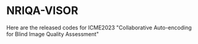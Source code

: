 # NRIQA-VISOR
Here are the released codes for ICME2023 "Collaborative Auto-encoding for Blind Image Quality Assessment"
